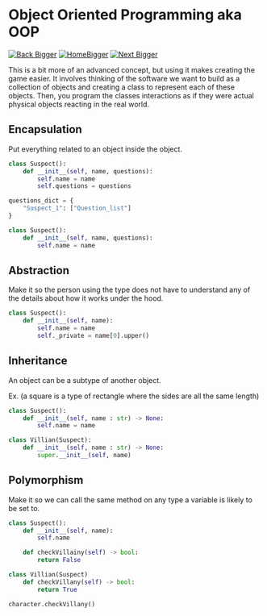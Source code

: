 # Object Oriented Programming aka OOP

[![Back Bigger](https://github.com/user-attachments/assets/7cafd1f2-6e9e-4473-a23c-302f65317737)]()
[![HomeBigger](https://github.com/user-attachments/assets/b42006e9-6c11-4edb-b654-e12677356839)](https://github.com/JarodSGilliam/LibraryLearning)
[![Next Bigger](https://github.com/user-attachments/assets/a2105628-e7f9-4d67-93a3-36acbb2fccae)]()


This is a bit more of an advanced concept, but using it makes creating the game easier. It involves thinking of the software we want to build as a collection of objects and creating a class to represent each of these objects. Then, you program the classes interactions as if they were actual physical objects reacting in the real world.

## Encapsulation
Put everything related to an object inside the object.
```python
class Suspect():
    def __init__(self, name, questions):
        self.name = name
        self.questions = questions
```

```python
questions_dict = {
    "Suspect_1": ["Question_list"]
}

class Suspect():
    def __init__(self, name, questions):
        self.name = name
```

## Abstraction
Make it so the person using the type does not have to understand any of the details about how it works under the hood.

```python
class Suspect():
    def __init__(self, name):
        self.name = name
        self._private = name[0].upper()
```

## Inheritance
An object can be a subtype of another object.

Ex. (a square is a type of rectangle where the sides are all the same length)

```python
class Suspect():
    def __init__(self, name : str) -> None:
        self.name = name

class Villian(Suspect):
    def __init__(self, name : str) -> None:
        super.__init__(self, name)
```

## Polymorphism
Make it so we can call the same method on any type a variable is likely to be set to.
```python
class Suspect():
    def __init__(self, name):
        self.name

    def checkVillainy(self) -> bool:
        return False

class Villian(Suspect)
    def checkVillany(self) -> bool:
        return True

character.checkVillany()
```
